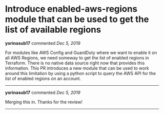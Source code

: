 # Introduce enabled-aws-regions module that can be used to get the list of available regions

**yorinasub17** commented *Dec 5, 2019*

For modules like AWS Config and GuardDuty where we want to enable it on all AWS Regions, we need someway to get the list of enabled regions in Terraform. There is no native data source right now that provides this information. This PR introduces a new module that can be used to work around this limitation by using a python script to query the AWS API for the list of enabled regions on an account.
<br />
***


**yorinasub17** commented *Dec 5, 2019*

Merging this in. Thanks for the review!
***

